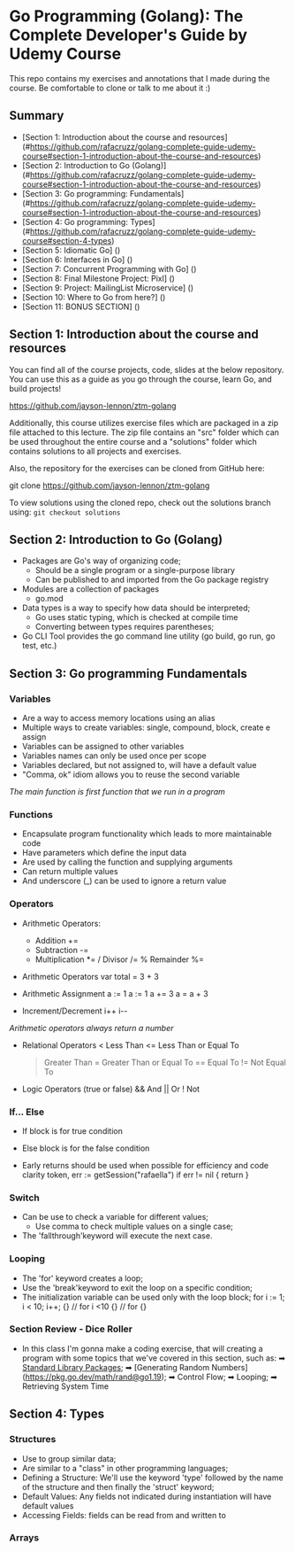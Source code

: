 # Go Programming (Golang): The Complete Developer's Guide by Udemy Course
This repo contains my exercises and annotations that I made during the course. Be comfortable to clone or talk to me about it :)

## Summary

- [Section 1: Introduction about the course and resources] (#https://github.com/rafacruzz/golang-complete-guide-udemy-course#section-1-introduction-about-the-course-and-resources)
- [Section 2: Introduction to Go (Golang)] (#https://github.com/rafacruzz/golang-complete-guide-udemy-course#section-1-introduction-about-the-course-and-resources)
- [Section 3: Go programming: Fundamentals] (#https://github.com/rafacruzz/golang-complete-guide-udemy-course#section-1-introduction-about-the-course-and-resources)
- [Section 4: Go programming: Types] (#https://github.com/rafacruzz/golang-complete-guide-udemy-course#section-4-types)
- [Section 5: Idiomatic Go] ()
- [Section 6: Interfaces in Go] ()
- [Section 7: Concurrent Programming with Go] ()
- [Section 8: Final Milestone Project: Pixl] ()
- [Section 9: Project: MailingList Microservice] ()
- [Section 10: Where to Go from here?] ()
- [Section 11: BONUS SECTION] ()
## Section 1: Introduction about the course and resources
You can find all of the course projects, code, slides at the below repository. You can use this as a guide as you go through the course, learn Go, and build projects!

https://github.com/jayson-lennon/ztm-golang

Additionally, this course utilizes exercise files which are packaged in a zip file attached to this lecture. The zip file contains an "src" folder which can be used throughout the entire course and a "solutions" folder which contains solutions to all projects and exercises.

Also, the repository for the exercises can be cloned from GitHub here:

git clone https://github.com/jayson-lennon/ztm-golang

To view solutions using the cloned repo, check out the solutions branch using: `git checkout solutions`


## Section 2: Introduction to Go (Golang)
- Packages are Go's way of organizing code;
	- Should be a single program or a single-purpose library
	- Can be published to and imported from the Go package registry
- Modules are a collection of packages
	- go.mod
- Data types is a way to specify how data should be interpreted;
	- Go uses static typing, which is checked at compile time
	- Converting between types requires parentheses;
- Go CLI Tool provides the go command line utility (go build, go run, go test, etc.)

## Section 3: Go programming Fundamentals
### Variables 
- Are a way to access memory locations using an alias
- Multiple ways to create variables: single, compound, block, create e assign
- Variables can be assigned to other variables
- Variables names can only be used once per scope
- Variables declared, but not assigned to, will have a default value
- "Comma, ok" idiom allows you to reuse the second variable

*The main function is first function that we run in a program*

### Functions
- Encapsulate program functionality which leads to more maintainable code
- Have parameters which define the input data
- Are used by calling the function and supplying arguments
- Can return multiple values
- And underscore (_) can be used to ignore a return value

### Operators
- Arithmetic Operators:
    + Addition          +=
    - Subtraction       -=
    * Multiplication    *=
    / Divisor           /=
    % Remainder         %=
    
- Arithmetic Operators
    var total = 3 + 3
- Arithmetic Assignment
    a := 1      a := 1
    a += 3      a = a + 3
- Increment/Decrement
    i++
    i--

*Arithmetic operators always return a number*

- Relational Operators
    <   Less Than
    <=  Less Than or Equal To
    >   Greater Than
    >=  Greater Than or Equal To
    ==  Equal To
    !=  Not Equal To

- Logic Operators (true or false)
    &&  And
    ||  Or
    !   Not

### If... Else
- If block is for true condition
- Else block is for the false condition

- Early returns should be used when possible for efficiency and code clarity
    token, err := getSession("rafaella")
    if err != nil {
        return
    }

### Switch
- Can be use to check a variable for different values;
    - Use comma to check multiple values on a single case;
- The 'fallthrough'keyword will execute the next case.

### Looping
- The 'for' keyword creates a loop;
- Use the 'break'keyword to exit the loop on a specific condition;
- The initialization variable can be used only with the loop block;
    for i := 1; i < 10; i++; {}  // for i <10 {}  //  for {}
### Section Review - Dice Roller
- In this class I'm gonna make a coding exercise, that will creating a program with some topics that we've covered in this section, such as:
    ➡ [Standard Library Packages](https://pkg.go.dev/std);
    ➡ [Generating Random Numbers] (https://pkg.go.dev/math/rand@go1.19);
    ➡ Control Flow;
    ➡ Looping;
    ➡ Retrieving System Time
    
## Section 4: Types

### Structures
- Use to group similar data;
- Are similar to a "class" in other programming languages;
- Defining a Structure: We'll use the keyword 'type' followed by the name of the structure and then finally the 'struct' keyword;
- Default Values: Any fields not indicated during instantiation will have default values
- Accessing Fields: fields can be read from and written to

### Arrays
